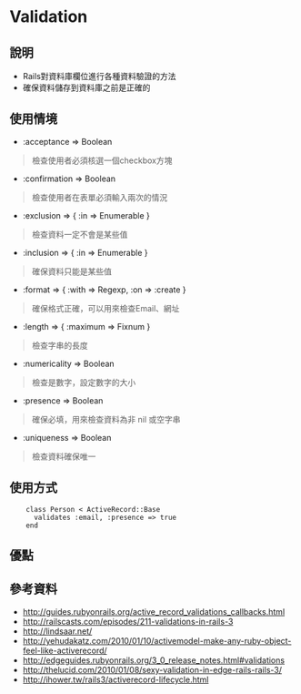 # Validation

## 說明

* Rails對資料庫欄位進行各種資料驗證的方法
* 確保資料儲存到資料庫之前是正確的

## 使用情境

* :acceptance => Boolean   
> 檢查使用者必須核選一個checkbox方塊
* :confirmation => Boolean
> 檢查使用者在表單必須輸入兩次的情況
* :exclusion => { :in => Enumerable }
> 檢查資料一定不會是某些值
* :inclusion => { :in => Enumerable }
> 確保資料只能是某些值
* :format => { :with => Regexp, :on => :create }
> 確保格式正確，可以用來檢查Email、網址
* :length => { :maximum => Fixnum }
> 檢查字串的長度
* :numericality => Boolean
> 檢查是數字，設定數字的大小
* :presence => Boolean
> 確保必填，用來檢查資料為非 nil 或空字串
* :uniqueness => Boolean
> 檢查資料確保唯一


## 使用方式

        class Person < ActiveRecord::Base
          validates :email, :presence => true
        end

## 優點
## 參考資料

* <http://guides.rubyonrails.org/active_record_validations_callbacks.html>
* <http://railscasts.com/episodes/211-validations-in-rails-3>
* <http://lindsaar.net/>
* <http://yehudakatz.com/2010/01/10/activemodel-make-any-ruby-object-feel-like-activerecord/>
* <http://edgeguides.rubyonrails.org/3_0_release_notes.html#validations>
* <http://thelucid.com/2010/01/08/sexy-validation-in-edge-rails-rails-3/>
* <http://ihower.tw/rails3/activerecord-lifecycle.html>